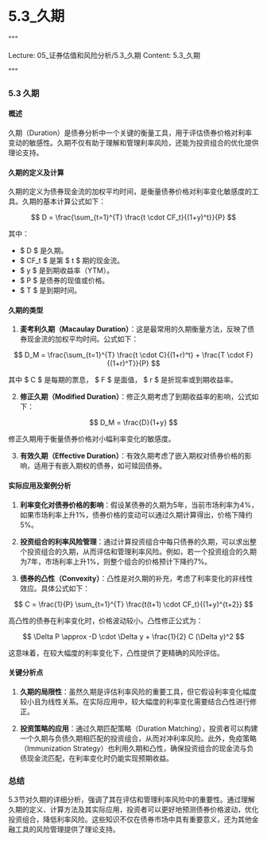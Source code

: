 # 5.3_久期

"""

Lecture: 05_证券估值和风险分析/5.3_久期
Content: 5.3_久期

"""

### 5.3 久期

#### 概述
久期（Duration）是债券分析中一个关键的衡量工具，用于评估债券价格对利率变动的敏感性。久期不仅有助于理解和管理利率风险，还能为投资组合的优化提供理论支持。

#### 久期的定义及计算
久期的定义为债券现金流的加权平均时间，是衡量债券价格对利率变化敏感度的工具。久期的基本计算公式如下：

$$ D = \frac{\sum_{t=1}^{T} \frac{t \cdot CF_t}{(1+y)^t}}{P} $$

其中：
- $ D $ 是久期。
- $ CF_t $ 是第 $ t $ 期的现金流。
- $ y $ 是到期收益率（YTM）。
- $ P $ 是债券的现值或价格。
- $ T $ 是到期时间。

#### 久期的类型
1. **麦考利久期（Macaulay Duration）**：这是最常用的久期衡量方法，反映了债券现金流的加权平均时间。公式如下：

$$ D_M = \frac{\sum_{t=1}^{T} \frac{t \cdot C}{(1+r)^t} + \frac{T \cdot F}{(1+r)^T}}{P} $$

其中 $ C $ 是每期的票息， $ F $ 是面值， $ r $ 是折现率或到期收益率。

2. **修正久期（Modified Duration）**：修正久期考虑了到期收益率的影响，公式如下：

$$ D_M = \frac{D}{1+y} $$

修正久期用于衡量债券价格对小幅利率变化的敏感度。

3. **有效久期（Effective Duration）**：有效久期考虑了嵌入期权对债券价格的影响，适用于有嵌入期权的债券，如可赎回债券。

#### 实际应用及案例分析
1. **利率变化对债券价格的影响**：假设某债券的久期为5年，当前市场利率为4%，如果市场利率上升1%，债券价格的变动可以通过久期计算得出，价格下降约5%。

2. **投资组合的利率风险管理**：通过计算投资组合中每只债券的久期，可以求出整个投资组合的久期，从而评估和管理利率风险。例如，若一个投资组合的久期为7年，市场利率上升1%，则整个组合的价格预计下降约7%。

3. **债券的凸性（Convexity）**：凸性是对久期的补充，考虑了利率变化的非线性效应。具体公式如下：

$$ C = \frac{1}{P} \sum_{t=1}^{T} \frac{t(t+1) \cdot CF_t}{(1+y)^{t+2}} $$

高凸性的债券在利率变化时，价格波动较小。凸性修正公式为：

$$ \Delta P \approx -D \cdot \Delta y + \frac{1}{2} C (\Delta y)^2 $$

这意味着，在较大幅度的利率变化下，凸性提供了更精确的风险评估。

#### 关键分析点
1. **久期的局限性**：虽然久期是评估利率风险的重要工具，但它假设利率变化幅度较小且为线性关系。在实际应用中，较大幅度的利率变化需要结合凸性进行修正。

2. **投资策略的应用**：通过久期匹配策略（Duration Matching），投资者可以构建一个久期与负债久期相匹配的投资组合，从而对冲利率风险。此外，免疫策略（Immunization Strategy）也利用久期和凸性，确保投资组合的现金流与负债现金流匹配，在利率变化时仍能实现预期收益。

### 总结
5.3节对久期的详细分析，强调了其在评估和管理利率风险中的重要性。通过理解久期的定义、计算方法及其实际应用，投资者可以更好地预测债券价格波动，优化投资组合，降低利率风险。这些知识不仅在债券市场中具有重要意义，还为其他金融工具的风险管理提供了理论支持。